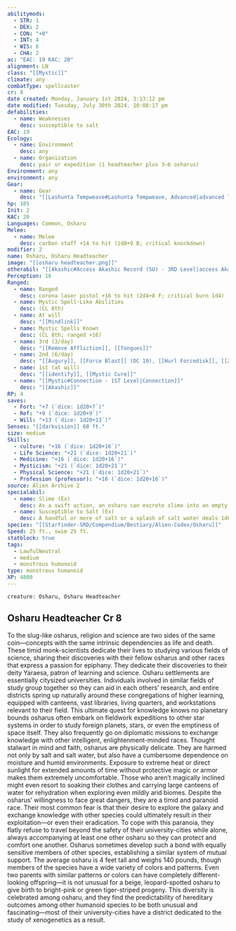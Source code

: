 ```yaml
---
abilitymods:
  - STR: 1
  - DEX: 2
  - CON: "+0"
  - INT: 4
  - WIS: 6
  - CHA: 2
ac: "EAC: 19 KAC: 20"
alignment: LN
class: "[[Mystic]]"
climate: any
combatType: spellcaster
cr: 8
date created: Monday, January 1st 2024, 3:13:12 pm
date modified: Tuesday, July 30th 2024, 10:08:17 pm
defabilities:
  - name: Weaknesses
    desc: susceptible to salt
EAC: 19
Ecology:
  - name: Environment
    desc: any
  - name: Organization
    desc: pair or expedition (1 headteacher plus 3–6 osharus)
Environment: any
environment: any
Gear:
  - name: Gear
    desc: "[[Lashunta Tempweave#Lashunta Tempweave, Advanced|advanced lashunta tempweave]], [[Staff#Staff, Carbon|carbon staff]], [[Laser Pistol#Laser Pistol, Corona|corona laser pistol]] with 2 [[Battery#Battery, Standard|Batteries]] (20 charges each)"
hp: 105
Init: 2
KAC: 20
Languages: Common, Osharu
Melee:
  - name: Melee
    desc: carbon staff +14 to hit (1d8+9 B; critical knockdown)
modifier: 2
name: Osharu, Osharu Headteacher
image: "[[osharu headteacher.png]]"
otherabil: "[[Akashic#Access Akashic Record (SU) - 3RD Level|access Akashic record]], [[Akashic#Akashic Knowledge (EX) - 1ST Level|Akashic knowledge]], [[Akashic#Peer into the Future (SU) - 6TH Level|peer into the future]] (1/day), slime"
Perception: 16
Ranged:
  - name: Ranged
    desc: corona laser pistol +16 to hit (2d4+8 F; critical burn 1d4)
  - name: Mystic Spell-Like Abilities
    desc: (CL 8th)
  - name: At will
    desc: "[[Mindlink]]"
  - name: Mystic Spells Known
    desc: (CL 8th; ranged +16)
  - name: 3rd (3/day)
    desc: "[[Remove Affliction]], [[Tongues]]"
  - name: 2nd (6/day)
    desc: "[[Augury]], [[Force Blast]] (DC 19), [[Hurl Forcedisk]], [[Zone of Truth]] (DC 19)"
  - name: 1st (at will)
    desc: "[[identify]], [[Mystic Cure]]"
  - name: "[[Mystic#Connection - 1ST Level|Connection]]"
    desc: "[[Akashic]]"
RP: 4
saves:
  - Fort: "+7 (`dice: 1d20+7`)"
  - Ref: "+9 (`dice: 1d20+9`)"
  - Will: "+13 (`dice: 1d20+13`)"
Senses: "[[darkvision]] 60 ft."
size: medium
Skills:
  - culture: "+16 (`dice: 1d20+16`)"
  - Life Science: "+21 (`dice: 1d20+21`)"
  - Medicine: "+16 (`dice: 1d20+16`)"
  - Mysticism: "+21 (`dice: 1d20+21`)"
  - Physical Science: "+21 (`dice: 1d20+21`)"
  - Profession (professor): "+16 (`dice: 1d20+16`)"
source: Alien Archive 2
specialabil:
  - name: Slime (Ex)
    desc: As a swift action, an osharu can excrete slime into an empty adjacent square, causing that square to become difficult terrain. An osharu can use this ability 1d4 times per day before she must rest for at least 8 hours to replenish her slime stores.
  - name: Susceptible to Salt (Ex)
    desc: A handful or more of salt or a splash of salt water deals 1d6 damage to an osharu, and full immersion in salt water deals 4d6 damage per round. These effects are negated by the environmental protections built into most armor.
species: "[[Starfinder-SRD/Compendium/Bestiary/Alien-Codex/Osharu]]"
Speed: 25 ft., swim 25 ft.
statblock: true
tags:
  - LawfulNeutral
  - medium
  - monstrous humanoid
type: monstrous humanoid
XP: 4800
---
```


```statblock
creature: Osharu, Osharu Headteacher
```

## Osharu Headteacher Cr 8

To the slug-like osharus, religion and science are two sides of the same coin—concepts with the same intrinsic dependencies as life and death. These timid monk-scientists dedicate their lives to studying various fields of science, sharing their discoveries with their fellow osharus and other races that express a passion for epiphany. They dedicate their discoveries to their deity Yaraesa, patron of learning and science.
Osharu settlements are essentially citysized universities. Individuals involved in similar fields of study group together so they can aid in each others’ research, and entire districts spring up naturally around these congregations of higher learning, equipped with canteens, vast libraries, living quarters, and workstations relevant to their field.
This ultimate quest for knowledge knows no planetary bounds
osharus often embark on fieldwork expeditions to other star systems in order to study foreign planets, stars, or even the emptiness of space itself. They also frequently go on diplomatic missions to exchange knowledge with other intelligent, enlightenment-minded races.
Thought stalwart in mind and faith, osharus are physically delicate. They are harmed not only by salt and salt water, but also have a cumbersome dependence on moisture and humid environments. Exposure to extreme heat or direct sunlight for extended amounts of time without protective magic or armor makes them extremely uncomfortable. Those who aren’t magically inclined might even resort to soaking their clothes and carrying large canteens of water for rehydration when exploring even mildly arid biomes.
Despite the osharus’ willingness to face great dangers, they are a timid and paranoid race. Their most common fear is that their desire to explore the galaxy and exchange knowledge with other species could ultimately result in their exploitation—or even their eradication. To cope with this paranoia, they flatly refuse to travel beyond the safety of their university-cities while alone, always accompanying at least one other osharu so they can protect and comfort one another. Osharus sometimes develop such a bond with equally sensitive members of other species, establishing a similar system of mutual support.
The average osharu is 4 feet tall and weighs 140 pounds, though members of the species have a wide variety of colors and patterns. Even two parents with similar patterns or colors can have completely different-looking offspring—it is not unusual for a beige, leopard-spotted osharu to give birth to bright-pink or green tiger-striped progeny. This diversity is celebrated among osharu, and they find the predictability of hereditary outcomes among other humanoid species to be both unusual and fascinating—most of their university-cities have a district dedicated to the study of xenogenetics as a result.
